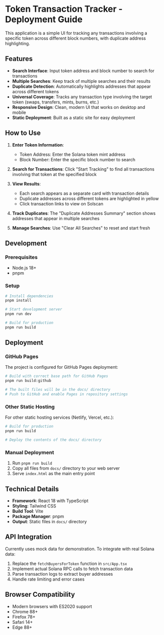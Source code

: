 # Token Transaction Tracker - Deployment Guide

This application is a simple UI for tracking any transactions involving a specific token across different block numbers, with duplicate address highlighting.

## Features

- **Search Interface**: Input token address and block number to search for transactions
- **Multiple Searches**: Keep track of multiple searches and their results
- **Duplicate Detection**: Automatically highlights addresses that appear across different tokens
- **Universal Coverage**: Tracks any transaction type involving the target token (swaps, transfers, mints, burns, etc.)
- **Responsive Design**: Clean, modern UI that works on desktop and mobile
- **Static Deployment**: Built as a static site for easy deployment

## How to Use

1. **Enter Token Information**:

   - Token Address: Enter the Solana token mint address
   - Block Number: Enter the specific block number to search

2. **Search for Transactions**: Click "Start Tracking" to find all transactions involving that token at the specified block

3. **View Results**:

   - Each search appears as a separate card with transaction details
   - Duplicate addresses across different tokens are highlighted in yellow
   - Click transaction links to view on Solscan

4. **Track Duplicates**: The "Duplicate Addresses Summary" section shows addresses that appear in multiple searches

5. **Manage Searches**: Use "Clear All Searches" to reset and start fresh

## Development

### Prerequisites

- Node.js 18+
- pnpm

### Setup

```bash
# Install dependencies
pnpm install

# Start development server
pnpm run dev

# Build for production
pnpm run build
```

## Deployment

### GitHub Pages

The project is configured for GitHub Pages deployment:

```bash
# Build with correct base path for GitHub Pages
pnpm run build:github

# The built files will be in the docs/ directory
# Push to GitHub and enable Pages in repository settings
```

### Other Static Hosting

For other static hosting services (Netlify, Vercel, etc.):

```bash
# Build for production
pnpm run build

# Deploy the contents of the docs/ directory
```

### Manual Deployment

1. Run `pnpm run build`
2. Copy all files from `docs/` directory to your web server
3. Serve `index.html` as the main entry point

## Technical Details

- **Framework**: React 18 with TypeScript
- **Styling**: Tailwind CSS
- **Build Tool**: Vite
- **Package Manager**: pnpm
- **Output**: Static files in `docs/` directory

## API Integration

Currently uses mock data for demonstration. To integrate with real Solana data:

1. Replace the `fetchBuyersForToken` function in `src/App.tsx`
2. Implement actual Solana RPC calls to fetch transaction data
3. Parse transaction logs to extract buyer addresses
4. Handle rate limiting and error cases

## Browser Compatibility

- Modern browsers with ES2020 support
- Chrome 88+
- Firefox 78+
- Safari 14+
- Edge 88+

